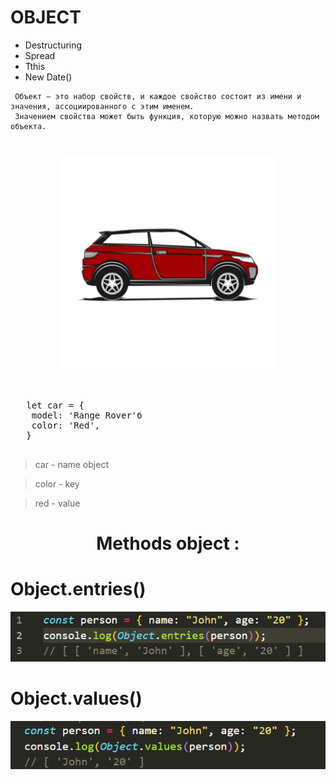 # OBJECT

- Destructuring
- Spread
- Tthis
- New Date()

```
 Объект — это набор свойств, и каждое свойство состоит из имени и значения, ассоциированного с этим именем.
 Значением свойства может быть функция, которую можно назвать методом объекта.

```

<h1 align='center'>
<img width="350" src="./car.png">
</h1>

<pre>

   let car = {
    model: 'Range Rover'б
    color: 'Red',
   }

</pre>

> car - name object

> color - key

> red - value

<h1 align ="center" >
 Methods object :
</h1>

# Object.entries()

![](./entries.png)

# Object.values()

![](./values.png)
